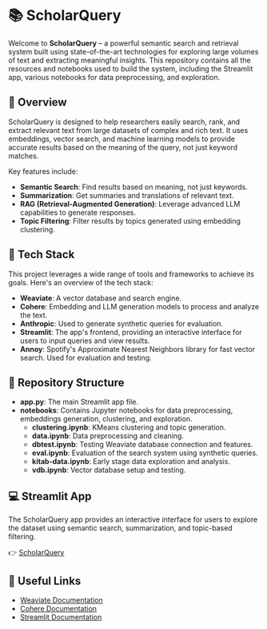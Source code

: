 # :books: ScholarQuery

Welcome to **ScholarQuery** – a powerful semantic search and retrieval system built using state-of-the-art technologies for exploring large volumes of text and extracting meaningful insights. This repository contains all the resources and notebooks used to build the system, including the Streamlit app, various notebooks for data preprocessing, and exploration.

## :rocket: Overview

ScholarQuery is designed to help researchers easily search, rank, and extract relevant text from large datasets of complex and rich text. It uses embeddings, vector search, and machine learning models to provide accurate results based on the meaning of the query, not just keyword matches.

Key features include:
- **Semantic Search**: Find results based on meaning, not just keywords.
- **Summarization**: Get summaries and translations of relevant text.
- **RAG (Retrieval-Augmented Generation)**: Leverage advanced LLM capabilities to generate responses.
- **Topic Filtering**: Filter results by topics generated using embedding clustering.

## :wrench: Tech Stack

This project leverages a wide range of tools and frameworks to achieve its goals. Here's an overview of the tech stack:
- **Weaviate**: A vector database and search engine.
- **Cohere**: Embedding and LLM generation models to process and analyze the text.
- **Anthropic**: Used to generate synthetic queries for evaluation.
- **Streamlit**: The app's frontend, providing an interactive interface for users to input queries and view results.
- **Annoy**: Spotify's Approximate Nearest Neighbors library for fast vector search. Used for evaluation and testing.

## :file_folder: Repository Structure

- **app.py**: The main Streamlit app file.
- **notebooks**: Contains Jupyter notebooks for data preprocessing, embeddings generation, clustering, and exploration.
  - **clustering.ipynb**: KMeans clustering and topic generation.
  - **data.ipynb**: Data preprocessing and cleaning.
  - **dbtest.ipynb**: Testing Weaviate database connection and features.
  - **eval.ipynb**: Evaluation of the search system using synthetic queries.
  - **kitab-data.ipynb**: Early stage data exploration and analysis.
  - **vdb.ipynb**: Vector database setup and testing.

## :computer: Streamlit App

The ScholarQuery app provides an interactive interface for users to explore the dataset using semantic search, summarization, and topic-based filtering.

:point_right: [ScholarQuery](https://scholarquery.streamlit.app)

## :link: Useful Links

- [Weaviate Documentation](https://weaviate.io/developers/weaviate)
- [Cohere Documentation](https://docs.cohere.com/)
- [Streamlit Documentation](https://docs.streamlit.io/)